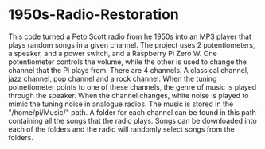 # 1950s-Radio-Restoration
This code turned a Peto Scott radio from he 1950s into an MP3 player that plays random songs in a given channel. The project uses 2 potentiometers, a speaker, and a power switch, and a Raspberry Pi Zero W. One potentiometer controls the volume, while the other is used to change the channel that the Pi plays from. There are 4 channels. A classical channel, jazz channel, pop channel and a rock channel. When the tuning potnetiometer points to one of these channels, the genre of music is played through the speaker. When the channel changes, white noise is played to mimic the tuning noise in analogue radios. The music is stored in the "/home/pi/Music/" path. A folder for each channel can be found in this path containing all the songs that the radio plays. Songs can be downloaded into each of the folders and the radio will randomly select songs from the folders.
